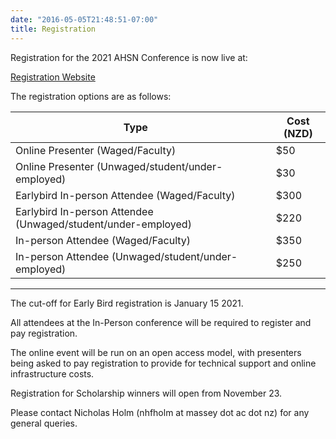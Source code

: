 ```yaml
---
date: "2016-05-05T21:48:51-07:00"
title: Registration
---
```


Registration for the 2021 AHSN Conference is now live at:

<a href="https://www.massey.ac.nz/learning/departments/school-english-media-studies/news-and-events/conferences--symposiums/humour-at-work-payment.cfm" target="_blank">Registration Website</a>


The registration options are as follows:
 
Type| |Cost (NZD)
----|--|----  
Online Presenter (Waged/Faculty)| |$50  
Online Presenter (Unwaged/student/under-employed)| |$30  
Earlybird In-person Attendee (Waged/Faculty)| |$300  
Earlybird In-person Attendee (Unwaged/student/under-employed)| |$220  
In-person Attendee (Waged/Faculty)| |$350  
In-person Attendee (Unwaged/student/under-employed)| |$250  
-----------------



The cut-off for Early Bird registration is January 15 2021.
 
All attendees at the In-Person conference will be required to register and pay registration.
 
The online event will be run on an open access model, with presenters being asked to pay registration to provide for technical support and online infrastructure costs.
 
Registration for Scholarship winners will open from November 23.
 
Please contact Nicholas Holm (nhfholm at massey dot ac dot nz) for any general queries.